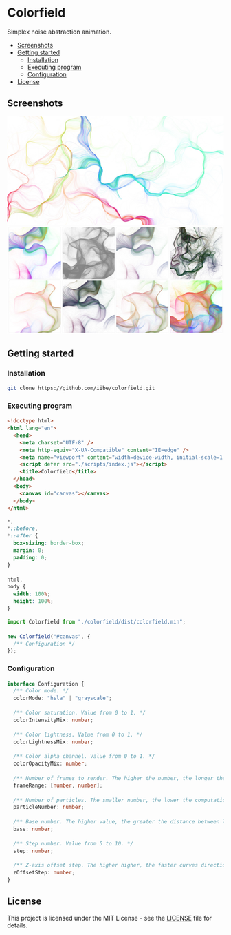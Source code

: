 # Colorfield

Simplex noise abstraction animation.

- [Screenshots](#screenshots)
- [Getting started](#getting-started)
  - [Installation](#installation)
  - [Executing program](#executing-program)
  - [Configuration](#configuration)
- [License](#license)

## Screenshots

![index.jpg](./assets/index.jpg)
![demo.jpg](./assets/demo.jpg)

## Getting started

### Installation

```bash
git clone https://github.com/iibe/colorfield.git
```

### Executing program

```html
<!doctype html>
<html lang="en">
  <head>
    <meta charset="UTF-8" />
    <meta http-equiv="X-UA-Compatible" content="IE=edge" />
    <meta name="viewport" content="width=device-width, initial-scale=1.0" />
    <script defer src="./scripts/index.js"></script>
    <title>Colorfield</title>
  </head>
  <body>
    <canvas id="canvas"></canvas>
  </body>
</html>
```

```css
*,
*::before,
*::after {
  box-sizing: border-box;
  margin: 0;
  padding: 0;
}

html,
body {
  width: 100%;
  height: 100%;
}
```

```js
import Colorfield from "./colorfield/dist/colorfield.min";

new Colorfield("#canvas", {
  /** Configuration */
});
```

### Configuration

```ts
interface Configuration {
  /** Color mode. */
  colorMode: "hsla" | "grayscale";

  /** Color saturation. Value from 0 to 1. */
  colorIntensityMix: number;

  /** Color lightness. Value from 0 to 1. */
  colorLightnessMix: number;

  /** Color alpha channel. Value from 0 to 1. */
  colorOpacityMix: number;

  /** Number of frames to render. The higher the number, the longer the animation will take. Determined by chance. */
  frameRange: [number, number];

  /** Number of particles. The smaller number, the lower the computational cost. Value from 500 to 1000. */
  particleNumber: number;

  /** Base number. The higher value, the greater the distance between lines (the wider stripes). Should be within [500; 1000] range. */
  base: number;

  /** Step number. Value from 5 to 10. */
  step: number;

  /** Z-axis offset step. The higher higher, the faster curves direction will changes. Should be within [0.0005; 0.01] range. */
  zOffsetStep: number;
}
```

## License

This project is licensed under the MIT License - see the [LICENSE](/LICENSE) file for details.
